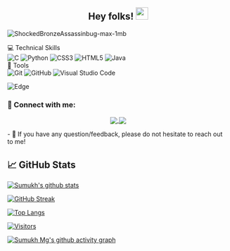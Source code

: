 <h2 align="center">
  Hey folks!
  <img src="https://media.giphy.com/media/hvRJCLFzcasrR4ia7z/giphy.gif" width="28">
</h2>
 

![ShockedBronzeAssassinbug-max-1mb](https://user-images.githubusercontent.com/83581264/162783762-c553bc06-f98f-4d91-9a8d-d4ed9ccce4ab.gif)




 💻 Technical Skills <br> 
![C](https://img.shields.io/badge/c-%2300599C.svg?style=for-the-badge&logo=c&logoColor=white) 
![Python](https://img.shields.io/badge/python-3670A0?style=for-the-badge&logo=python&logoColor=ffdd54) 
![CSS3](https://img.shields.io/badge/css3-%231572B6.svg?style=for-the-badge&logo=css3&logoColor=white)
![HTML5](https://img.shields.io/badge/html5-%23E34F26.svg?style=for-the-badge&logo=html5&logoColor=white)
![Java](https://img.shields.io/badge/Java-ED8B00?style=for-the-badge&logo=java&logoColor=white)</br>
🔨 Tools </br>
![Git](https://img.shields.io/badge/git-%23F05033.svg?style=for-the-badge&logo=git&logoColor=white) 
![GitHub](https://img.shields.io/badge/GitHub-100000?style=for-the-badge&logo=github&logoColor=white)
![Visual Studio Code](https://img.shields.io/badge/Visual%20Studio%20Code-0078d7.svg?style=for-the-badge&logo=visual-studio-code&logoColor=white)

![Edge](https://img.shields.io/badge/Edge-0078D7?style=for-the-badge&logo=Microsoft-edge&logoColor=white)

### 🤝 Connect with me:

<p align="center">
  <a href="https://twitter.com/sumukhmg">
  <img align="center" src="https://img.shields.io/twitter/follow/sumukhmg?label=Twitter&logo=twitter&style=for-the-badge" />  
</a>
  <a href="https://www.linkedin.com/in/sumukh-mg/">
  <img align="center" src="https://img.shields.io/badge/linkedin-%230077B5.svg?style=for-the-badge&logo=linkedin&logoColor=white" />
 </a>
 </p>
- 💬 If you have any question/feedback, please do not hesitate to reach out to me!

## 📈 GitHub Stats 

[![Sumukh's github stats](https://github-readme-stats.vercel.app/api?username=sumukhmg)](https://github.com/sumukhmg)

[![GitHub Streak](https://github-readme-streak-stats.herokuapp.com/?user=sumukhmg)](https://git.io/streak-stats)




[![Top Langs](https://github-readme-stats.vercel.app/api/top-langs/?username=sumukhmg&layout=compact)](https://github.com/sumukhmg) </br>

[![Visitors](https://visitor-badge.glitch.me/badge?page_id=sumukhmg.sumukhmg)](https://sumukhmg/)

[![Sumukh Mg's github activity graph](https://activity-graph.herokuapp.com/graph?username=sumukhmg&theme=dracula)](https://github.com/sumukhmg/github-readme-activity-graph)
